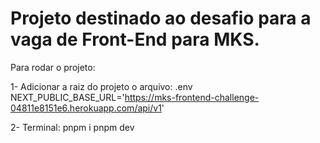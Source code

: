 # Projeto destinado ao desafio para a vaga de Front-End para MKS.

Para rodar o projeto:

1-
Adicionar a raiz do projeto o arquivo: 
    .env
          NEXT_PUBLIC_BASE_URL='https://mks-frontend-challenge-04811e8151e6.herokuapp.com/api/v1'

2-
Terminal:
    pnpm i
    pnpm dev
